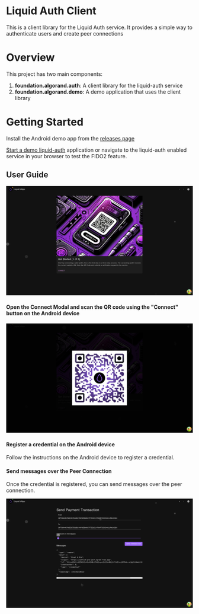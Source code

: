 # Liquid Auth Client

This is a client library for the Liquid Auth service. It provides a simple way to authenticate users and create peer connections

# Overview

This project has two main components:

1. **foundation.algorand.auth**: A client library for the liquid-auth service
2. **foundation.algorand.demo**: A demo application that uses the client library

# Getting Started

Install the Android demo app from the [releases page](https://github.com/algorandfoundation/liquid-auth-android/releases)

[Start a demo liquid-auth](https://github.com/algorandfoundation/liquid-auth?tab=readme-ov-file#getting-started) application or navigate to the liquid-auth enabled service in your browser to test the FIDO2 feature.

## User Guide

![Step-1.png](.docs%2FStep-1.png)

#### Open the Connect Modal and scan the QR code using the "Connect" button on the Android device

![Step-1-QRCode.png](.docs%2FStep-1-QRCode.png)

#### Register a credential on the Android device

Follow the instructions on the Android device to register a credential.

#### Send messages over the Peer Connection

Once the credential is registered, you can send messages over the peer connection.

![Step-2.png](.docs%2FStep-2.png)


